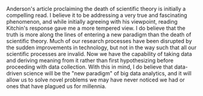 Anderson's article proclaiming the death of scientific theory is initially a compelling read. I believe it to be addressing a very true and fascinating phenomenon, and while initially agreeing with his viewpoint, reading Kitchin's response gave me a more tempered view. I do believe that the truth is more along the lines of entering a new paradigm than the death of scientific theory. Much of our research processes have been disrupted by the sudden improvements in technology, but not in the way such that all our scientific processes are invalid. Now we have the capability of taking data and deriving meaning from it rather than first hypothesizing before proceeding with data collection. With this in mind, I do believe that data-driven science will be the "new paradigm" of big data analytics, and it will allow us to solve novel problems we may have never noticed we had or ones that have plagued us for millennia. 
